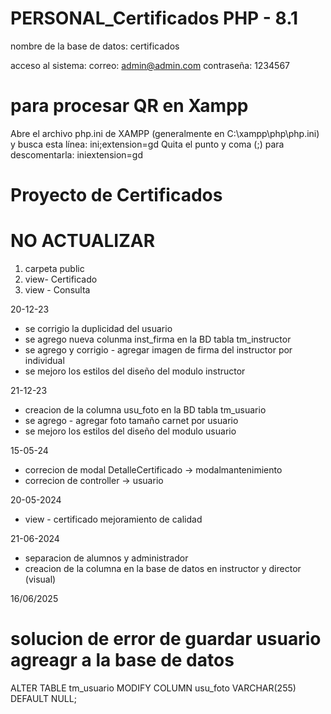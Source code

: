 # PERSONAL_Certificados PHP - 8.1
nombre de la base de datos: certificados

acceso al sistema:
correo: admin@admin.com 
contraseña: 1234567

# para procesar QR en Xampp
Abre el archivo php.ini de XAMPP (generalmente en C:\xampp\php\php.ini) y busca esta línea:
ini;extension=gd
Quita el punto y coma (;) para descomentarla:
iniextension=gd

# Proyecto de Certificados

# NO ACTUALIZAR 
1. carpeta public
2. view-  Certificado
3. view - Consulta

20-12-23
- se corrigio la duplicidad del usuario 
- se agrego nueva colunma inst_firma en la BD tabla tm_instructor
- se agrego y corrigio - agregar imagen de firma del instructor por individual 
- se mejoro los estilos del diseño del modulo instructor

21-12-23
- creacion de la columna usu_foto en la BD tabla tm_usuario
- se agrego - agregar foto tamaño carnet por usuario 
- se mejoro los estilos del diseño del modulo usuario

15-05-24

- correcion de modal DetalleCertificado -> modalmantenimiento 
- correcion de controller -> usuario

20-05-2024
- view - certificado mejoramiento de calidad

21-06-2024
- separacion de alumnos y administrador
- creacion de la columna en la base de datos en instructor y director  (visual)

16/06/2025
# solucion de error de guardar usuario agreagr a la base de datos
ALTER TABLE tm_usuario 
MODIFY COLUMN usu_foto VARCHAR(255) DEFAULT NULL;